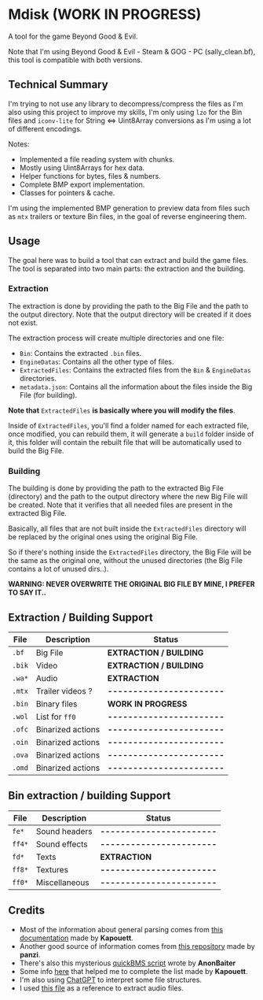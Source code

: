 # Mdisk (WORK IN PROGRESS)
A tool for the game Beyond Good & Evil.

Note that I'm using Beyond Good & Evil - Steam & GOG - PC (sally_clean.bf),
this tool is compatible with both versions.

Technical Summary
-----------------
I'm trying to not use any library to decompress/compress the files as I'm also using this project to improve my skills, I'm only using `lzo` for the Bin files and `iconv-lite` for String <=> Uint8Array conversions as I'm using a lot of different encodings.

Notes:
- Implemented a file reading system with chunks.
- Mostly using Uint8Arrays for hex data.
- Helper functions for bytes, files & numbers.
- Complete BMP export implementation.
- Classes for pointers & cache.

I'm using the implemented BMP generation to preview data from files such as `mtx` trailers or texture Bin files, in the goal of reverse engineering them.

Usage
-----
The goal here was to build a tool that can extract and build the game files.
The tool is separated into two main parts: the extraction and the building.

### Extraction
The extraction is done by providing the path to the Big File and the path to the output directory.
Note that the output directory will be created if it does not exist.

The extraction process will create multiple directories and one file:
- `Bin`: Contains the extracted `.bin` files.
- `EngineDatas`: Contains all the other type of files.
- `ExtractedFiles`: Contains the extracted files from the `Bin` & `EngineDatas` directories.
- `metadata.json`: Contains all the information about the files inside the Big File (for building).

**Note that** `ExtractedFiles` **is basically where you will modify the files**.

Inside of `ExtractedFiles`, you'll find a folder named for each extracted file,
once modified, you can rebuild them, it will generate a `build` folder inside of it,
this folder will contain the rebuilt file that will be automatically used to build the Big File.

### Building
The building is done by providing the path to the extracted Big File (directory)
and the path to the output directory where the new Big File will be created.
Note that it verifies that all needed files are present in the extracted Big File.

Basically, all files that are not built inside the `ExtractedFiles` directory will be replaced by the original ones
using the original Big File.

So if there's nothing inside the `ExtractedFiles` directory, the Big File will be the same as the original one,
without the unused directories (the Big File contains a lot of unused dirs..).

**WARNING: NEVER OVERWRITE THE ORIGINAL BIG FILE BY MINE, I PREFER TO SAY IT..**

Extraction / Building Support
-----------------------------
| File    | Description       | Status                      |
|---------|-------------------|-----------------------------|
| `.bf`   | Big File          | **EXTRACTION / BUILDING**   |
| `.bik`  | Video             | **EXTRACTION / BUILDING**   |
| `.wa*`  | Audio             | **EXTRACTION**              |
| `.mtx`  | Trailer videos ?  | **-----------------------** |
| `.bin`  | Binary files      | **WORK IN PROGRESS**        |
| `.wol`  | List for `ff0`    | **-----------------------** |
| `.ofc`  | Binarized actions | **-----------------------** |
| `.oin`  | Binarized actions | **-----------------------** |
| `.ova`  | Binarized actions | **-----------------------** |
| `.omd`  | Binarized actions | **-----------------------** |

Bin extraction / building Support
---------------------------------
| File    | Description        | Status                         |
|---------|--------------------|--------------------------------|
| `fe*`   | Sound headers      | **-----------------------**    |
| `ff4*`  | Sound effects      | **-----------------------**    |
| `fd*`   | Texts              | **EXTRACTION**                 |
| `ff8*`  | Textures           | **-----------------------**    |
| `ff0*`  | Miscellaneous      | **-----------------------**    |

Credits
-------
* Most of the information about general parsing comes from [this documentation](https://gitlab.com/Kapouett/bge-formats-doc) made by **Kapouett**.
* Another good source of information comes from [this repository](https://github.com/panzi/bgebf) made by **panzi**.
* There's also this mysterious [quickBMS script](https://zenhax.com/viewtopic.php?t=2478&start=80) wrote by **AnonBaiter**
* Some info [here](https://raymanpc.com/forum/viewtopic.php?t=74804) that helped me to complete the list made by **Kapouett**.
* I'm also using [ChatGPT](https://chat.openai.com/chat) to interpret some file structures.
* I used [this file](https://github.com/vgmstream/vgmstream/blob/master/src/meta/ubi_jade.c) as a reference to extract audio files.
